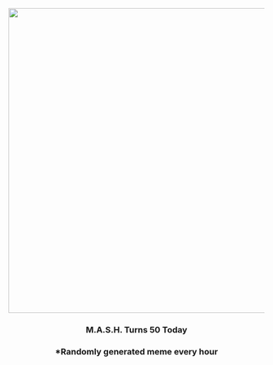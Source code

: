 <p align="center">
        <img src="https://i.redd.it/yhixhht0aho91.jpg" width="600" height="600">
        </p>
        <h3 align="center">M.A.S.H. Turns 50 Today</h3>
        <h3 align="center">*Randomly generated meme every hour</h3>
    